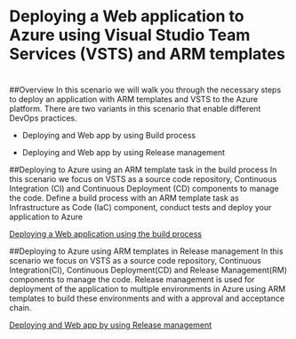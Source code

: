 # Deploying a Web application to Azure using Visual Studio Team Services (VSTS) and ARM templates

#
##Overview
In this scenario we will walk you through the necessary steps to deploy an application with ARM templates and VSTS to the Azure platform. There are two variants  in this scenario that enable different DevOps practices.

- Deploying and Web app by using Build process

- Deploying and Web app by using Release management


##Deploying to Azure using an ARM template task in the build process
In this scenario we focus on VSTS as a source code repository, Continuous Integration (CI) and Continuous Deployment (CD) components to manage the code. Define a build process with an ARM template task as Infrastructure as Code (IaC) component, conduct tests and deploy your application to Azure

[Deploying a Web application using the build process](../Deploying-Web-App-with-SQL-DB-to-Azure-with-ARM-and-VSTS/Deploying-Web-app-using-Build-process.md) 


##Deploying to Azure using ARM templates in Release management
In this scenario we focus on VSTS as a source code repository, Continuous Integration(CI), Continuous Deployment(CD) and Release Management(RM) components to manage the code. Release management is used for deployment of the application to multiple environments in Azure using ARM templates to build these environments and with a approval and acceptance chain.

[Deploying and Web app by using Release management](../Deploying-Web-App-with-SQL-DB-to-Azure-with-ARM-and-VSTS/Deploying-Web-app-using-RM.md)







